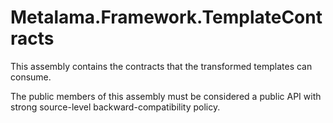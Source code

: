 ﻿# Metalama.Framework.TemplateContracts

This assembly contains the contracts that the transformed templates can consume.

The public members of this assembly must be considered a public API with strong source-level backward-compatibility policy.